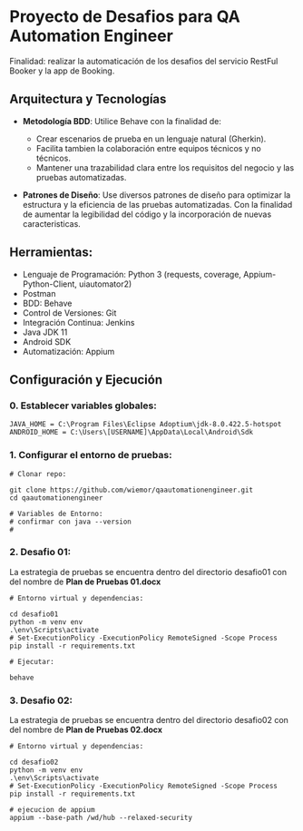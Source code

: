 # Proyecto de Desafios para QA Automation Engineer

Finalidad: realizar la automaticación de los desafios del servicio RestFul Booker y la app de Booking.

## Arquitectura y Tecnologías

- **Metodología BDD**: Utilice Behave con la finalidad de:

  - Crear escenarios de prueba en un lenguaje natural (Gherkin).
  - Facilita tambien la colaboración entre equipos técnicos y no técnicos.
  - Mantener una trazabilidad clara entre los requisitos del negocio y las pruebas automatizadas.

- **Patrones de Diseño**: Use diversos patrones de diseño para optimizar la estructura y la eficiencia de las pruebas automatizadas. Con la finalidad de aumentar la legibilidad del código y la incorporación de nuevas caracteristicas.

## Herramientas:

- Lenguaje de Programación: Python 3 (requests, coverage, Appium-Python-Client, uiautomator2)
- Postman
- BDD: Behave
- Control de Versiones: Git
- Integración Continua: Jenkins
- Java JDK 11
- Android SDK
- Automatización: Appium

## Configuración y Ejecución

### 0. Establecer variables globales:
```
JAVA_HOME = C:\Program Files\Eclipse Adoptium\jdk-8.0.422.5-hotspot
ANDROID_HOME = C:\Users\[USERNAME]\AppData\Local\Android\Sdk
```
### 1. Configurar el entorno de pruebas:

```
# Clonar repo:

git clone https://github.com/wiemor/qaautomationengineer.git
cd qaautomationengineer
```

```
# Variables de Entorno:
# confirmar con java --version
# 
```

### 2. Desafio 01:

La estrategia de pruebas se encuentra dentro del directorio desafio01 con del nombre de **Plan de Pruebas 01.docx** 

```
# Entorno virtual y dependencias:

cd desafio01
python -m venv env
.\env\Scripts\activate
# Set-ExecutionPolicy -ExecutionPolicy RemoteSigned -Scope Process
pip install -r requirements.txt
```

```
# Ejecutar:

behave
```

### 3. Desafio 02:

La estrategia de pruebas se encuentra dentro del directorio desafio02 con del nombre de **Plan de Pruebas 02.docx** 

```
# Entorno virtual y dependencias:

cd desafio02
python -m venv env
.\env\Scripts\activate
# Set-ExecutionPolicy -ExecutionPolicy RemoteSigned -Scope Process
pip install -r requirements.txt
```

```
# ejecucion de appium
appium --base-path /wd/hub --relaxed-security
```
